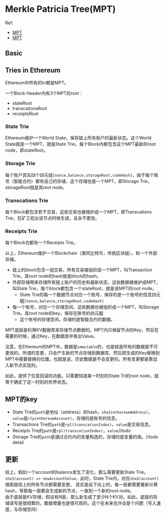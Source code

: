 # Merkle Patricia Tree(MPT)

Ref:
- [MPT](https://github.com/ethereum/wiki/wiki/Patricia-Tree)
- [MPT](http://ethfans.org/toya/articles/588)

## Basic

## Tries in Ethereum
Ethereum中所有的tri都是MPT。

一个Block Header内有3个MPT的root：
- stateRoot
- transcationsRoot
- receiptsRoot

### State Trie
Ethereum维护一个World State，保存链上所有账户的最新状态。这个World State就是一个MPT，就是State Trie，每个Block内都包含这个MPT最新的root node，即stateRoot。

### Storage Trie
每个账户其实四个四元组`[nonce,balance,storageRoot,codeHash]`，由于每个账号（智能合约）都有自己的存储，这个存储也是一个MPT，即Storage Trie，storageRoot就是其root node。

### Transcations Trie
每个Block都包含若干交易，这些交易也被维护成一个MPT，即Transcations Trie，在矿工挖出该节点时候生成，且永不更改。

### Receipts Trie
每个Block也都有一个Receipts Trie。

以上，Ethereum维护一个Blockchain（类同比特币，传统区块链），和一个外部存储。
- 链上的block包含一组交易，所有交易被组织成一个MPT，叫Transaction Trie，其root node的hash就是block的hash。
- 外部存储用来存储所有链上账户的历史和最新状态，这些数据被维护成MPT，叫State Trie，每个block都包含一个stateRoot，就是该MPT的root node。
	- State Trie的每一个数据节点对应一个账号，保存的是一个账号的信息四元駔`[nonce,balance,storageRoot,codeHash]`
- 每一个账号，对应一个存储空间，这些数据也被组织成一个MPT，叫Storage Trie。其root node的key，保存在账号的四元駔
	- 这个账号的存储空间，存储的是智能合约的数据。

MPT底层是利用KV数据库来存储节点数据的。MPT内只保留节点的Key，然后在需要的时候，通过Key，在数据库中查出Value。

注意，在Ethereum的MPT中，数据是`immutable`的，也是就是所有的数据是不可更改的。所谓的变更，只会产生新的节点存储到数据库，然后把生成的Key替换到MPT中需要替换的位置。也就是说，历史数据是不会变更的。所有变更都是靠加入新节点实现的。

如此，提供了任意回滚的功能。只需要知道某一时刻的State Tri的root node，就等于确定了这一时刻的世界状态。

## MPT的key
- State Trie的`path`是地址（address）的hash，`sha3(ethereumAddress)`，`value`是`rlp(ethereumAccount)`，存储的是账号的信息。
- Transactions Trie的`path`是`rpl(transcationIndex)`，`value`是交易信息。
- Receipts Trie的`path`是`rpl(transcationIndex)`，`value`//todo
- Storage Trie的`path`是通过合约内的变量构造的，存储的是变量的值。//todo detail

## 更新
综上，假如一个account的balance发生了变化，那么需要更新State Trie。`sha3(account) => newAccountValue`，此时，State Trie内，对应`sha3(account)`搜索路径上的所有节点都需要变更。
其实是自下向上的，每一层都需要重新计算hash，导致每一层都会生成新的节点，一直到一个新的root node。  
由于底层是KV存储，假设有N层，那么新生成了至少N个KV对。如此，底层的存储读写是很频繁的，数据增量也是很可观的。这个在未来也许会是个问题（写入速度，与存储空间）
